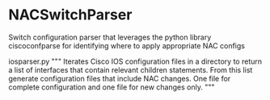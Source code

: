 # NACSwitchParser
Switch configuration parser that leverages the python library ciscoconfparse for identifying where to apply appropriate NAC configs


iosparser.py 
""" Iterates Cisco IOS configuration files in a directory to return a list of interfaces
    that contain relevant children statements. From this list generate
    configuration files that include NAC changes. One file for complete configuration and one file for new changes only.
"""

